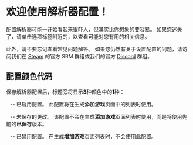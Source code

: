 # 欢迎使用解析器配置！

配置解析器可能一开始看起来很吓人，但其实比你想象的要容易。 如果您迷失了，请单击选项标签附近的<span class="infoIcon" style="top: 0.15em;"></span>，以查看可能对您有用的相关信息。

此外，请不要忘记查看常见问题解答。 如果您仍然有关于设置配置的问题，请访问我们在 [Steam](http://steamcommunity.com/groups/steamrommanager) 的官方 SRM 群组或我们的官方 [Discord](https://discord.gg/bnSVJrz) 群组。

## 配置颜色代码

保存解析器配置后，标题旁将显示**3**种颜色中的**1**种：

<span style="margin-bottom: 0.05em;display: inline-block;border-radius: 50%;width: 0.5em;height: 0.5em;background-color: var(--color-nav-link-enabled)"></span> -- 已启用配置。 此配置将在生成**添加游戏**页面中的列表时使用。

<span style="margin-bottom: 0.05em;display: inline-block;border-radius: 50%;width: 0.5em;height: 0.5em;background-color: var(--color-nav-link-unsaved)"></span> -- 未保存的更改。 该配置不会在生成**添加游戏**页面列表时使用，而是将使用先前的**已保存**版本。

<span style="margin-bottom: 0.05em;display: inline-block;border-radius: 50%;width: 0.5em;height: 0.5em;background-color: var(--color-nav-link-disabled)"></span> -- 已禁用配置。 在生成**增加游戏**页面列表时，不会使用此配置。